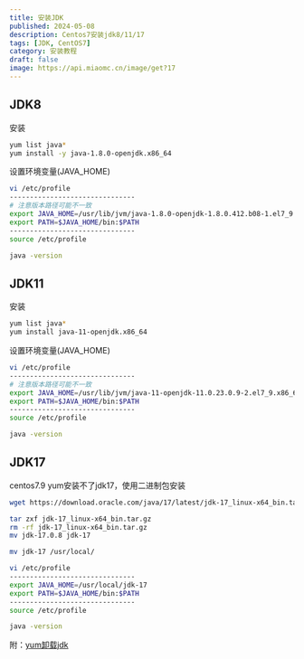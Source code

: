```yaml
---
title: 安装JDK
published: 2024-05-08
description: Centos7安装jdk8/11/17
tags: [JDK, CentOS7]
category: 安装教程
draft: false
image: https://api.miaomc.cn/image/get?17
---
```


## JDK8

安装

```sh
yum list java*
yum install -y java-1.8.0-openjdk.x86_64
```

设置环境变量(JAVA_HOME)

```sh
vi /etc/profile
-------------------------------
# 注意版本路径可能不一致
export JAVA_HOME=/usr/lib/jvm/java-1.8.0-openjdk-1.8.0.412.b08-1.el7_9.x86_64/jre
export PATH=$JAVA_HOME/bin:$PATH
-------------------------------
source /etc/profile

java -version
```

## JDK11

安装

```sh
yum list java*
yum install java-11-openjdk.x86_64
```

设置环境变量(JAVA_HOME)

```sh
vi /etc/profile
-------------------------------
# 注意版本路径可能不一致
export JAVA_HOME=/usr/lib/jvm/java-11-openjdk-11.0.23.0.9-2.el7_9.x86_64
export PATH=$JAVA_HOME/bin:$PATH
-------------------------------
source /etc/profile

java -version
```

## JDK17

centos7.9 yum安装不了jdk17，使用二进制包安装

```sh
wget https://download.oracle.com/java/17/latest/jdk-17_linux-x64_bin.tar.gz

tar zxf jdk-17_linux-x64_bin.tar.gz
rm -rf jdk-17_linux-x64_bin.tar.gz
mv jdk-17.0.8 jdk-17

mv jdk-17 /usr/local/

vi /etc/profile
-------------------------------
export JAVA_HOME=/usr/local/jdk-17
export PATH=$JAVA_HOME/bin:$PATH
-------------------------------
source /etc/profile

java -version
```



附：[yum卸载jdk](https://blog.csdn.net/qq_41995299/article/details/105497615)